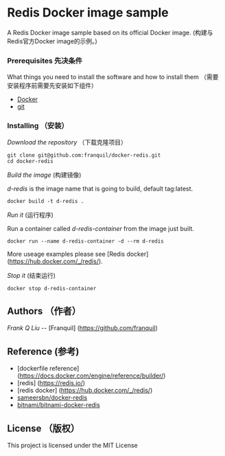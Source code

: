 # Redis Docker image sample

A Redis Docker image sample based on its official Docker image.
(构建与Redis官方Docker image的示例。)

### Prerequisites 先决条件

What things you need to install the software and how to install them
（需要安装程序前需要先安装如下组件）

- [Docker](https://www.docker.com/)
- [git](https://git-scm.com/)

### Installing （安装）

*Download the repository* （下载克隆项目）

```
git clone git@github.com:franquil/docker-redis.git
cd docker-redis
```

*Build the image* (构建镜像)

*d-redis* is the image name that is going to build, default tag:latest.

```
docker build -t d-redis .
```

*Run it* (运行程序)

Run a container called *d-redis-container* from the image just built.

```
docker run --name d-redis-container -d --rm d-redis
```

More useage examples please see [Redis docker] (https://hub.docker.com/_/redis/).

*Stop it* (结束运行)

```
docker stop d-redis-container
```


## Authors （作者）

*Frank Q Liu* -- [Franquil] (https://github.com/franquil) 


## Reference (参考)

- [dockerfile reference] (https://docs.docker.com/engine/reference/builder/)
- [redis] (https://redis.io/)
- [redis docker] (https://hub.docker.com/_/redis/)
- [sameersbn/docker-redis](https://github.com/sameersbn/docker-redis)
- [bitnami/bitnami-docker-redis](https://github.com/bitnami/bitnami-docker-redis)

## License （版权）

This project is licensed under the MIT License

